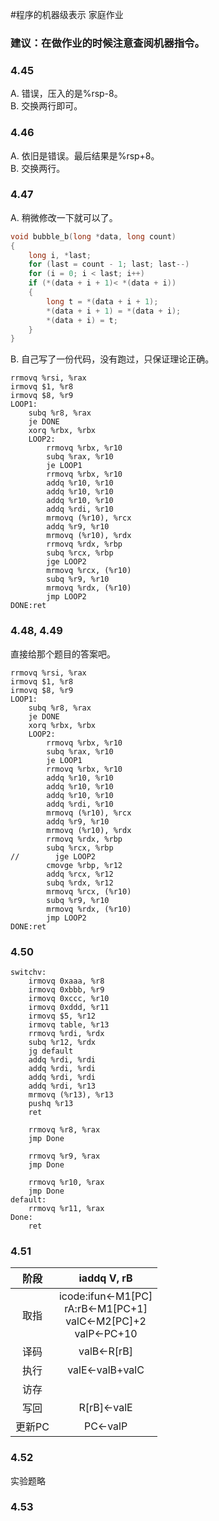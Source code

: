 #程序的机器级表示 家庭作业
### 建议：在做作业的时候注意查阅机器指令。
### 4.45
A. 错误，压入的是%rsp-8。  
B. 交换两行即可。
### 4.46
A. 依旧是错误。最后结果是%rsp+8。  
B. 交换两行。
### 4.47
A. 稍微修改一下就可以了。
```C++
void bubble_b(long *data, long count)
{
    long i, *last;
    for (last = count - 1; last; last--)
    for (i = 0; i < last; i++)
    if (*(data + i + 1)< *(data + i))
    {
        long t = *(data + i + 1);
        *(data + i + 1) = *(data + i);
        *(data + i) = t;
    }
}
```
B. 自己写了一份代码，没有跑过，只保证理论正确。
```
rrmovq %rsi, %rax
irmovq $1, %r8
irmovq $8, %r9
LOOP1:
    subq %r8, %rax
    je DONE
    xorq %rbx, %rbx
    LOOP2:
        rrmovq %rbx, %r10
        subq %rax, %r10
        je LOOP1
        rrmovq %rbx, %r10
        addq %r10, %r10
        addq %r10, %r10
        addq %r10, %r10
        addq %rdi, %r10
        mrmovq (%r10), %rcx
        addq %r9, %r10
        mrmovq (%r10), %rdx
        rrmovq %rdx, %rbp
        subq %rcx, %rbp
        jge LOOP2
        mrmovq %rcx, (%r10)
        subq %r9, %r10
        mrmovq %rdx, (%r10)
        jmp LOOP2
DONE:ret
```
### 4.48, 4.49
直接给那个题目的答案吧。
```
rrmovq %rsi, %rax
irmovq $1, %r8
irmovq $8, %r9
LOOP1:
    subq %r8, %rax
    je DONE
    xorq %rbx, %rbx
    LOOP2:
        rrmovq %rbx, %r10
        subq %rax, %r10
        je LOOP1
        rrmovq %rbx, %r10
        addq %r10, %r10
        addq %r10, %r10
        addq %r10, %r10
        addq %rdi, %r10
        mrmovq (%r10), %rcx
        addq %r9, %r10
        mrmovq (%r10), %rdx
        rrmovq %rdx, %rbp
        subq %rcx, %rbp
//        jge LOOP2
        cmovge %rbp, %r12
        addq %rcx, %r12
        subq %rdx, %r12
        mrmovq %rcx, (%r10)
        subq %r9, %r10
        mrmovq %rdx, (%r10)
        jmp LOOP2
DONE:ret
```
### 4.50
```
switchv:
    irmovq 0xaaa, %r8
    irmovq 0xbbb, %r9
    irmovq 0xccc, %r10
    irmovq 0xddd, %r11
    irmovq $5, %r12
    irmovq table, %r13
    rrmovq %rdi, %rdx
    subq %r12, %rdx
    jg default
    addq %rdi, %rdi
    addq %rdi, %rdi
    addq %rdi, %rdi
    addq %rdi, %r13
    mrmovq (%r13), %r13
    pushq %r13
    ret

    rrmovq %r8, %rax
    jmp Done

    rrmovq %r9, %rax
    jmp Done

    rrmovq %r10, %rax
    jmp Done
default:
    rrmovq %r11, %rax
Done:
    ret
```
### 4.51
阶段|iaddq V, rB
:--:|:---------:
取指|icode:ifun<-M1[PC]<br>rA:rB<-M1[PC+1]<br>valC<-M2[PC]+2<br>valP<-PC+10
译码|valB<-R[rB]
执行|valE<-valB+valC
访存|
写回|R[rB]<-valE
更新PC|PC<-valP
### 4.52
实验题略
### 4.53